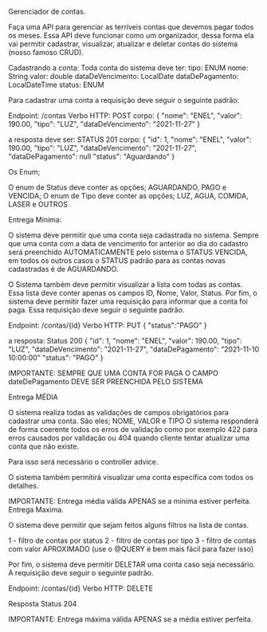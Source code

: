 Gerenciador de contas. 


Faça uma API para gerenciar as terríveis contas que devemos pagar todos os meses. Essa API deve funcionar como um organizador, dessa forma ela vai permitir cadastrar, visualizar, atualizar e deletar contas do sistema (nosso famoso CRUD).


Cadastrando a conta: 
Toda conta do sistema deve ter:
tipo: ENUM
nome: String
valor: double
dataDeVencimento: LocalDate
dataDePagamento: LocalDateTime
status: ENUM

Para cadastrar uma conta a requisição deve seguir o seguinte padrão: 

Endpoint: /contas
Verbo HTTP: POST
corpo: 
{
      "nome": "ENEL",
      "valor": 190.00,
      "tipo": "LUZ",
      "dataDeVencimento": "2021-11-27"
}

a resposta deve ser: 
STATUS 201
corpo: 
{
      "id": 1,
      "nome": "ENEL",
      "valor": 190.00,
      "tipo": "LUZ",
      "dataDeVencimento": "2021-11-27",
      "dataDePagamento": null
      "status": "Aguardando"
}

 Os Enum;

O enum de Status deve conter as opções; AGUARDANDO, PAGO e VENCIDA;
O enum de Tipo deve conter as opções; LUZ, AGUA, COMIDA, LASER e OUTROS

Entrega Mínima:

O sistema deve permitir que uma conta seja cadastrada no sistema. Sempre que uma conta com a data de vencimento for anterior ao dia do cadastro será preenchido AUTOMATICAMENTE pelo sistema o STATUS VENCIDA, em todos os outros casos o STATUS padrão para as contas novas cadastradas é de AGUARDANDO. 

O Sistema também deve permitir visualizar a lista com todas as contas. Essa lista deve conter apenas os campos ID, Nome, Valor, Status. 
Por fim, o sistema deve permitir fazer uma requisição para informar que a conta foi paga. Essa requisição deve seguir o seguinte padrão. 

Endpoint: /contas/{id}
Verbo HTTP: PUT
{
      "status":"PAGO"
}

a resposta: 
Status 200
{
      "id": 1,
      "nome": "ENEL",
      "valor": 190.00,
      "tipo": "LUZ",
      "dataDeVencimento": "2021-11-27",
      "dataDePagamento": “2021-11-10 10:00:00”
      "status": "PAGO"
}

IMPORTANTE: SEMPRE QUE UMA CONTA FOR PAGA O CAMPO dateDePagamento DEVE SER PREENCHIDA PELO SISTEMA

Entrega MÉDIA

O sistema realiza todas as validações de campos obrigatórios para cadastrar uma conta. São eles; NOME, VALOR e TIPO
O sistema responderá de forma coerente todos os erros de validação como por exemplo 422 para erros causados por validação ou 404 quando cliente tentar atualizar uma conta que não existe. 

Para isso será necessário o controller advice.   

O sistema também permitirá visualizar uma conta específica com todos os detalhes. 

IMPORTANTE: Entrega média válida APENAS se a mínima estiver perfeita.
Entrega Maxima.

O sistema deve permitir que sejam feitos alguns filtros na lista de contas. 

1 - filtro de contas por status
2 - filtro de contas por tipo 
3 - filtro de contas com valor APROXIMADO (use o @QUERY é bem mais fácil para fazer isso) 

Por fim, o sistema deve permitir DELETAR uma conta caso seja necessário. A requisição deve seguir o seguinte padrão. 

Endpoint: /contas/{id}
Verbo HTTP: DELETE

Resposta Status 204

IMPORTANTE: Entrega máxima válida APENAS se a média estiver perfeita.
